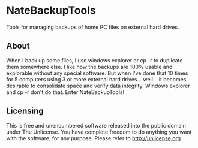 # NateBackupTools
Tools for managing backups of home PC files on external hard drives.

## About
When I back up some files, I use windows explorer or cp -r to duplicate them somewhere else. I like how the backups are 100% usable and explorable without any special software. But when I've done that 10 times for 5 computers using 3 or more external hard drives... well... it becomes desirable to consolidate space and verify data integrity. Windows explorer and cp -r don't do that. Enter NateBackupTools!

## Licensing
This is free and unencumbered software released into the public domain under The Unlicense.
You have complete freedom to do anything you want with the software, for any purpose.
Please refer to <http://unlicense.org>
